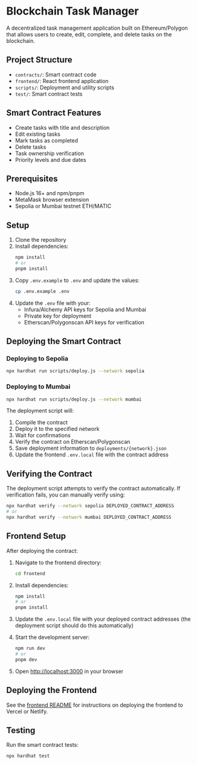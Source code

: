 # Blockchain Task Manager

A decentralized task management application built on Ethereum/Polygon that allows users to create, edit, complete, and delete tasks on the blockchain.

## Project Structure

- `contracts/`: Smart contract code
- `frontend/`: React frontend application
- `scripts/`: Deployment and utility scripts
- `test/`: Smart contract tests

## Smart Contract Features

- Create tasks with title and description
- Edit existing tasks
- Mark tasks as completed
- Delete tasks
- Task ownership verification
- Priority levels and due dates

## Prerequisites

- Node.js 16+ and npm/pnpm
- MetaMask browser extension
- Sepolia or Mumbai testnet ETH/MATIC

## Setup

1. Clone the repository
2. Install dependencies:
   ```bash
   npm install
   # or
   pnpm install
   ```
3. Copy `.env.example` to `.env` and update the values:
   ```bash
   cp .env.example .env
   ```
4. Update the `.env` file with your:
   - Infura/Alchemy API keys for Sepolia and Mumbai
   - Private key for deployment
   - Etherscan/Polygonscan API keys for verification

## Deploying the Smart Contract

### Deploying to Sepolia

```bash
npx hardhat run scripts/deploy.js --network sepolia
```

### Deploying to Mumbai

```bash
npx hardhat run scripts/deploy.js --network mumbai
```

The deployment script will:
1. Compile the contract
2. Deploy it to the specified network
3. Wait for confirmations
4. Verify the contract on Etherscan/Polygonscan
5. Save deployment information to `deployments/{network}.json`
6. Update the frontend `.env.local` file with the contract address

## Verifying the Contract

The deployment script attempts to verify the contract automatically. If verification fails, you can manually verify using:

```bash
npx hardhat verify --network sepolia DEPLOYED_CONTRACT_ADDRESS
# or
npx hardhat verify --network mumbai DEPLOYED_CONTRACT_ADDRESS
```

## Frontend Setup

After deploying the contract:

1. Navigate to the frontend directory:
   ```bash
   cd frontend
   ```

2. Install dependencies:
   ```bash
   npm install
   # or
   pnpm install
   ```

3. Update the `.env.local` file with your deployed contract addresses (the deployment script should do this automatically)

4. Start the development server:
   ```bash
   npm run dev
   # or
   pnpm dev
   ```

5. Open [http://localhost:3000](http://localhost:3000) in your browser

## Deploying the Frontend

See the [frontend README](./frontend/README.md) for instructions on deploying the frontend to Vercel or Netlify.

## Testing

Run the smart contract tests:

```bash
npx hardhat test
```
